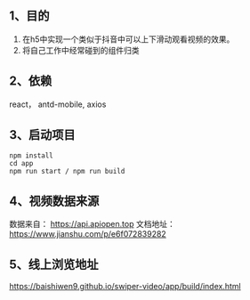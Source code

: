 ## 1、目的
1. 在h5中实现一个类似于抖音中可以上下滑动观看视频的效果。
2. 将自己工作中经常碰到的组件归类

## 2、依赖
react， antd-mobile, axios

## 3、启动项目
```
npm install
cd app
npm run start / npm run build 
```

## 4、视频数据来源
数据来自： https://api.apiopen.top
文档地址：https://www.jianshu.com/p/e6f072839282

## 5、线上浏览地址
https://baishiwen9.github.io/swiper-video/app/build/index.html
